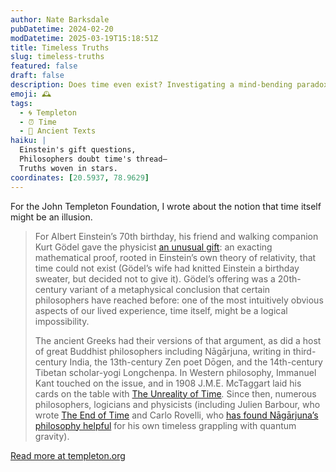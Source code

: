 ```yaml
---
author: Nate Barksdale
pubDatetime: 2024-02-20
modDatetime: 2025-03-19T15:18:51Z
title: Timeless Truths
slug: timeless-truths
featured: false
draft: false
description: Does time even exist? Investigating a mind-bending paradox at the heart of our reality.
emoji: 🕰️
tags:
  - 🌀 Templeton
  - ⏰ Time
  - 📜 Ancient Texts
haiku: |
  Einstein's gift questions,  
  Philosophers doubt time's thread—  
  Truths woven in stars.
coordinates: [20.5937, 78.9629]
---
```


For the John Templeton Foundation, I wrote about the notion that time itself might be an illusion.

> For Albert Einstein’s 70th birthday, his friend and walking companion Kurt Gödel gave the physicist [an unusual gift](https://www.newyorker.com/magazine/2005/02/28/time-bandits-2): an exacting mathematical proof, rooted in Einstein’s own theory of relativity, that time could not exist (Gödel’s wife had knitted Einstein a birthday sweater, but decided not to give it). Gödel’s offering was a 20th-century variant of a metaphysical conclusion that certain philosophers have reached before: one of the most intuitively obvious aspects of our lived experience, time itself, might be a logical impossibility.
>
> The ancient Greeks had their versions of that argument, as did a host of great Buddhist philosophers including Nāgārjuna, writing in third-century India, the 13th-century Zen poet Dōgen, and the 14th-century Tibetan scholar-yogi Longchenpa. In Western philosophy, Immanuel Kant touched on the issue, and in 1908 J.M.E. McTaggart laid his cards on the table with [The Unreality of Time](https://en.wikipedia.org/wiki/The_Unreality_of_Time)_._ Since then, numerous philosophers, logicians and physicists (including Julien Barbour, who wrote [The End of Time](https://bookshop.org/p/books/the-end-of-time-the-next-revolution-in-physics/18860198?ean=9780195145922) and Carlo Rovelli, who [has found Nāgārjuna’s philosophy helpful](https://www.templeton.org/news/what-does-a-1800-year-old-buddhist-classic-have-to-say-about-quantum-physics-and-the-nature-of-reality) for his own timeless grappling with quantum gravity).

[Read more at templeton.org](https://www.templeton.org/news/timeless-truths)
